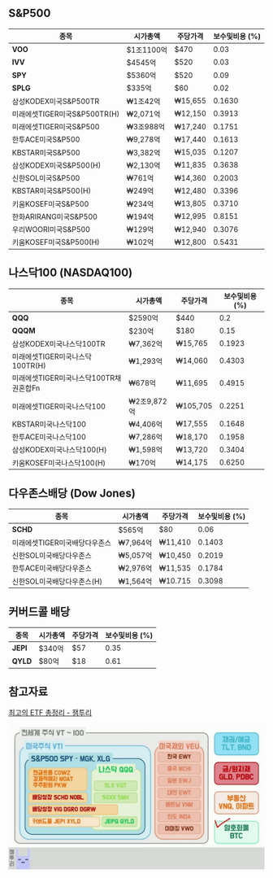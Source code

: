 
## S&P500

| **종목**                     | **시가총액** | **주당가격** | **보수및비용 (%)** |
| ---------------------------- | ------------ | ------------ | ------------------ |
| **VOO**                      | $1조1100억   | $470         | 0.03               |
| **IVV**                      | $4545억      | $520         | 0.03               |
| **SPY**                      | $5360억      | $520         | 0.09               |
| **SPLG**                     | $335억       | $60          | 0.02               |
| 삼성KODEX미국S&P500TR        | ₩1조42억     | ₩15,655       | 0.1630             |
| 미래에셋TIGER미국S&P500TR(H) | ₩2,071억     | ₩12,150       | 0.3913             |
| 미래에셋TIGER미국S&P500      | ₩3조988억    | ₩17,240       | 0.1751             |
| 한투ACE미국S&P500            | ₩9,278억     | ₩17,440       | 0.1613             |
| KBSTAR미국S&P500             | ₩3,382억     | ₩15,035       | 0.1207             |
| 삼성KODEX미국S&P500(H)       | ₩2,130억     | ₩11,835       | 0.3638             |
| 신한SOL미국S&P500            | ₩761억       | ₩14,360       | 0.2003             |
| KBSTAR미국S&P500(H)          | ₩249억       | ₩12,480       | 0.3396             |
| 키움KOSEF미국S&P500          | ₩234억       | ₩13,805       | 0.3710             |
| 한화ARIRANG미국S&P500        | ₩194억       | ₩12,995       | 0.8151​            |
| 우리WOORI미국S&P500          | ₩129억       | ₩12,940       | 0.3076             |
| 키움KOSEF미국S&P500(H)       | ₩102억       | ₩12,800       | 0.5431             |


## 나스닥100 (NASDAQ100)

| **종목**                               | **시가총액** | **주당가격** | **보수및비용 (%)** |
| -------------------------------------- | ------------ | ------------ | ------------------ |
| **QQQ**                                | $2590억      | $440         | 0.2                |
| **QQQM**                               | $230억       | $180         | 0.15               |
| 삼성KODEX미국나스닥100TR               | ₩7,362억     | ₩15,765      | 0.1923             |
| 미래에셋TIGER미국나스닥100TR(H)        | ₩1,293억     | ₩14,060      | 0.4303             |
| 미래에셋TIGER미국나스닥100TR채권혼합Fn | ₩678억       | ₩11,695      | 0.4915             |
| 미래에셋TIGER미국나스닥100             | ₩2조9,872억  | ₩105,705     | 0.2251             |
| KBSTAR미국나스닥100                    | ₩4,406억     | ₩17,555      | 0.1648             |
| 한투ACE미국나스닥100                   | ₩7,286억     | ₩18,170      | 0.1958             |
| 삼성KODEX미국나스닥100(H)              | ₩1,598억     | ₩13,720      | 0.3404             |
| 키움KOSEF미국나스닥100(H)              | ₩170억       | ₩14,175      | 0.6250             |

## 다우존스배당 (Dow Jones)

| **종목**                      | **시가총액** | **주당가격** | **보수및비용 (%)** |
| ----------------------------- | ------------ | ------------ | ------------------ |
| **SCHD**                      | $565억       | $80          | 0.06               |
| 미래에셋TIGER미국배당다우존스 | ₩7,964억     | ₩11,410       | 0.1403             |
| 신한SOL미국배당다우존스       | ₩5,057억     | ₩10,450       | 0.2019             |
| 한투ACE미국배당다우존스       | ₩2,976억     | ₩11,535       | 0.1784             |
| 신한SOL미국배당다우존스(H)    | ₩1,564억     | ₩10.715       | 0.3098             |

## 커버드콜 배당

| **종목** | **시가총액** | **주당가격** | **보수및비용 (%)** |
| -------- | ------------ | ------------ | ------------------ |
| **JEPI** | $340억       | $57          | 0.35               |
| **QYLD** | $80억        | $18          | 0.61               |

## 참고자료

[최고의 ETF 총정리 - 잼투리](https://www.youtube.com/watch?v=X-9Y3yuKVCA&t=59s&pp=2AE7kAIB)

![지수추종ETF - 잼투리.jpg](./%EC%A7%80%EC%88%98%EC%B6%94%EC%A2%85ETF%20-%20%EC%9E%BC%ED%88%AC%EB%A6%AC.jpg)